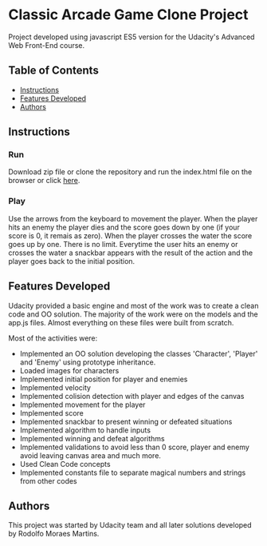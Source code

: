 # Classic Arcade Game Clone Project
Project developed using javascript ES5 version for the Udacity's Advanced Web Front-End course.

## Table of Contents

- [Instructions](#instructions)
- [Features Developed](#features-developed)
- [Authors](#authors)

## Instructions

### Run
Download zip file or clone the repository and run the index.html file on the browser or click [here](https://rodolfomoraes1.github.io/frontend-nanodegree-arcade-game/).

### Play
Use the arrows from the keyboard to movement the player.
When the player hits an enemy the player dies and the score goes down by one (if your score is 0, it remais as zero).
When the player crosses the water the score goes up by one. There is no limit.
Everytime the user hits an enemy or crosses the water a snackbar appears with the result of the action and the player goes back to the initial position.

## Features Developed
Udacity provided a basic engine and most of the work was to create a clean code and OO solution.
The majority of the work were on the models and the app.js files. Almost everything on these files were built from scratch.

Most of the activities were:
- Implemented an OO solution developing the classes 'Character', 'Player' and 'Enemy' using prototype inheritance.
- Loaded images for characters
- Implemented initial position for player and enemies
- Implemented velocity
- Implemented colision detection with player and edges of the canvas
- Implemented movement for the player
- Implemented score
- Implemented snackbar to present winning or defeated situations
- Implemented algorithm to handle inputs
- Implemented winning and defeat algorithms
- Implemented validations to avoid less than 0 score, player and enemy avoid leaving canvas area and much more.
- Used Clean Code concepts
- Implemented constants file to separate magical numbers and strings from other codes

## Authors
This project was started by Udacity team and all later solutions developed by Rodolfo Moraes Martins.
